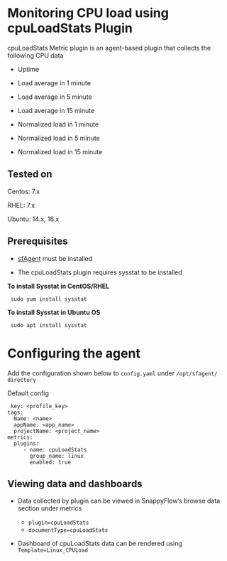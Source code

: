 # Monitoring CPU load using cpuLoadStats Plugin

cpuLoadStats Metric plugin is an agent-based plugin that collects the following CPU data

- Uptime

- Load average in 1 minute

- Load average in 5 minute

- Load average in 15 minute

- Normalized load in 1 minute

- Normalized load in 5 minute

- Normalized load in 15 minute

## Tested on

Centos: 7.x

RHEL: 7.x

Ubuntu: 14.x, 16.x

## Prerequisites

- [sfAgent](/docs/Quick_Start/getting_started#sfagent) must be installed

- The cpuLoadStats plugin requires sysstat to be installed

**To install Sysstat in CentOS/RHEL**

     sudo yum install sysstat

**To install Sysstat in Ubuntu OS**

     sudo apt install sysstat

# Configuring the agent

Add the configuration shown below to `config.yaml` under `/opt/sfagent/ directory`

Default config

     key: <profile_key> 
    tags: 
      Name: <name> 
      appName: <app_name> 
      projectName: <project_name> 
    metrics: 
      plugins: 
         - name: cpuLoadStats
           group_name: linux
           enabled: true

## Viewing data and dashboards

- Data collected by plugin can be viewed in SnappyFlow’s browse data section under metrics
  
  - `plugin=cpuLoadStats`
  - `documentType=cpuLoadStats`

- Dashboard of cpuLoadStats data can be rendered using `Template=Linux_CPULoad`
  
  
